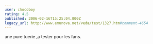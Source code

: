 ```yaml
---
user: chocoboy
rating: 4.5
published: 2006-02-16T15:25:04.000Z
legacy_url: http://www.emunova.net/veda/test/1327.htm#comment-4654
---
```

une pure tuerie ,a tester pour les fans.